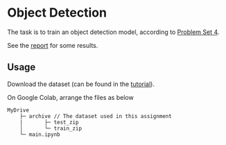 # Object Detection

The task is to train an object detection model, according to [Problem Set 4](https://pku.vision/course/22fall/Problem.Set.4.pdf).

See the [report](./report.pdf) for some results.

## Usage

Download the dataset (can be found in the [tutorial](https://pku.vision/course/22fall/Problem.Set.4.pdf)).

On Google Colab, arrange the files as below
```
MyDrive
    ├─ archive // The dataset used in this assignment
    |       ├─ test_zip
    │       └─ train_zip
    └─ main.ipynb
```